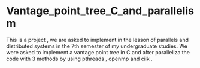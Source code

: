 # Vantage_point_tree_C_and_parallelism
This is a project , we are asked to implement in the lesson of parallels and distributed systems in the 7th semester 
of my undergraduate studies. We were asked to implement a vantage point tree in C and after paralleliza the code 
with 3 methods by using pthreads , openmp and cilk . 
